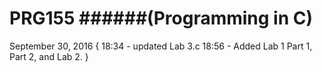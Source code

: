 # PRG155 ######(Programming in C)

September 30, 2016 {
	18:34 - updated Lab 3.c
	18:56 - Added Lab 1 Part 1, Part 2, and Lab 2.
}
